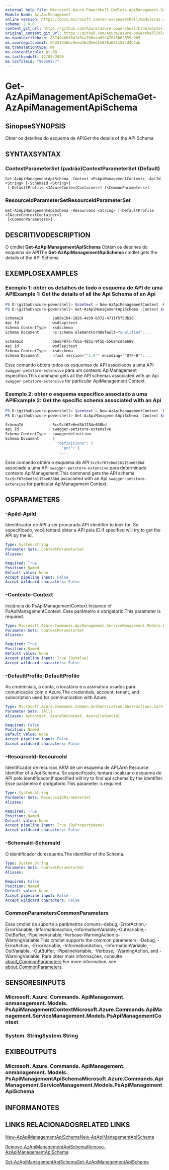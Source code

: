 ```yaml
---
external help file: Microsoft.Azure.PowerShell.Cmdlets.ApiManagement.ServiceManagement.dll-Help.xml
Module Name: Az.ApiManagement
online version: https://docs.microsoft.com/en-us/powershell/module/az.apimanagement/get-azapimanagementapischema
schema: 2.0.0
content_git_url: https://github.com/Azure/azure-powershell/blob/master/src/ApiManagement/ApiManagement/help/Get-AzApiManagementApiSchema.md
original_content_git_url: https://github.com/Azure/azure-powershell/blob/master/src/ApiManagement/ApiManagement/help/Get-AzApiManagementApiSchema.md
ms.openlocfilehash: 837494b8f042d3ea788eda69d47845b02859c805
ms.sourcegitcommit: 04221336bc9eed46c05ed1e828a6811534d4b4ab
ms.translationtype: MT
ms.contentlocale: pt-BR
ms.lasthandoff: 12/08/2020
ms.locfileid: "98259177"
---
```

# <span data-ttu-id="251df-101">Get-AzApiManagementApiSchema</span><span class="sxs-lookup"><span data-stu-id="251df-101">Get-AzApiManagementApiSchema</span></span>

## <span data-ttu-id="251df-102">Sinopse</span><span class="sxs-lookup"><span data-stu-id="251df-102">SYNOPSIS</span></span>
<span data-ttu-id="251df-103">Obter os detalhes do esquema de API</span><span class="sxs-lookup"><span data-stu-id="251df-103">Get the details of the API Schema</span></span>

## <span data-ttu-id="251df-104">SYNTAX</span><span class="sxs-lookup"><span data-stu-id="251df-104">SYNTAX</span></span>

### <span data-ttu-id="251df-105">ContextParameterSet (padrão)</span><span class="sxs-lookup"><span data-stu-id="251df-105">ContextParameterSet (Default)</span></span>
```
Get-AzApiManagementApiSchema -Context <PsApiManagementContext> -ApiId <String> [-SchemaId <String>]
 [-DefaultProfile <IAzureContextContainer>] [<CommonParameters>]
```

### <span data-ttu-id="251df-106">ResourceIdParameterSet</span><span class="sxs-lookup"><span data-stu-id="251df-106">ResourceIdParameterSet</span></span>
```
Get-AzApiManagementApiSchema -ResourceId <String> [-DefaultProfile <IAzureContextContainer>]
 [<CommonParameters>]
```

## <span data-ttu-id="251df-107">DESCRITIVO</span><span class="sxs-lookup"><span data-stu-id="251df-107">DESCRIPTION</span></span>
<span data-ttu-id="251df-108">O cmdlet **Get-AzApiManagementApiSchema** Obtém os detalhes do esquema de API</span><span class="sxs-lookup"><span data-stu-id="251df-108">The **Get-AzApiManagementApiSchema** cmdlet gets the details of the API Schema</span></span>

## <span data-ttu-id="251df-109">EXEMPLOS</span><span class="sxs-lookup"><span data-stu-id="251df-109">EXAMPLES</span></span>

### <span data-ttu-id="251df-110">Exemplo 1: obter os detalhes de todo o esquema de API de uma API</span><span class="sxs-lookup"><span data-stu-id="251df-110">Example 1: Get the details of all the Api Schema of an Api</span></span>
```powershell
PS D:\github\azure-powershell> $context = New-AzApiManagementContext -ResourceId /subscriptions/subid/resourceGroups/resourceGroupName/providers/Microsoft.ApiManagement/service/sdktestapim4163
PS D:\github\azure-powershell> Get-AzApiManagementApiSchema -Context $context -ApiId wsdlapitest

SchemaId           : 2a03e1b4-1826-4e59-b372-4711f575db28
Api Id             : wsdlapitest
Schema ContentType : xsdschema
Schema Document    : <s:schema elementFormDefault="qualified"....

SchemaId           : b6e5497d-f65a-4851-9f5b-b5684cdae688
Api Id             : wsdlapitest
Schema ContentType : xsdschema
Schema Document    : <?xml version=""1.0"" encoding=""UTF-8""....
```

<span data-ttu-id="251df-111">Esse comando obtém todos os esquemas de API associados a uma API `swagger-petstore-extensive` para um contexto ApiManagement específico.</span><span class="sxs-lookup"><span data-stu-id="251df-111">This command gets all the API schemas associated with an Api `swagger-petstore-extensive` for particular ApiManagement Context.</span></span>

### <span data-ttu-id="251df-112">Exemplo 2: obter o esquema específico associado a uma API</span><span class="sxs-lookup"><span data-stu-id="251df-112">Example 2: Get the specific schema associated with an Api</span></span>
```powershell
PS D:\github\azure-powershell> $context = New-AzApiManagementContext -ResourceId /subscriptions/subid/resourceGroups/resourceGroupName/providers/Microsoft.ApiManagement/service/sdktestapim4163
PS D:\github\azure-powershell> Get-AzApiManagementApiSchema -Context $context -ApiId swagger-petstore-extensive -SchemaId 5cc9cf67e6ed3b1154e638bd

SchemaId           : 5cc9cf67e6ed3b1154e638bd
Api Id             : swagger-petstore-extensive
Schema ContentType : swaggerdefinition
Schema Document    : {
                       "definitions": {
                         "pet": {
                        ....
```

<span data-ttu-id="251df-113">Esse comando obtém o esquema de API `5cc9cf67e6ed3b1154e638bd` associado a uma API `swagger-petstore-extensive` para determinado contexto ApiManagement.</span><span class="sxs-lookup"><span data-stu-id="251df-113">This command gets the API schema `5cc9cf67e6ed3b1154e638bd` associated with an Api `swagger-petstore-extensive` for particular ApiManagement Context.</span></span>

## <span data-ttu-id="251df-114">OS</span><span class="sxs-lookup"><span data-stu-id="251df-114">PARAMETERS</span></span>

### <span data-ttu-id="251df-115">-ApiId</span><span class="sxs-lookup"><span data-stu-id="251df-115">-ApiId</span></span>
<span data-ttu-id="251df-116">Identificador de API a ser procurado.</span><span class="sxs-lookup"><span data-stu-id="251df-116">API identifier to look for.</span></span>
<span data-ttu-id="251df-117">Se especificado, você tentará obter a API pela ID.</span><span class="sxs-lookup"><span data-stu-id="251df-117">If specified will try to get the API by the Id.</span></span>

```yaml
Type: System.String
Parameter Sets: ContextParameterSet
Aliases:

Required: True
Position: Named
Default value: None
Accept pipeline input: False
Accept wildcard characters: False
```

### <span data-ttu-id="251df-118">-Contexto</span><span class="sxs-lookup"><span data-stu-id="251df-118">-Context</span></span>
<span data-ttu-id="251df-119">Instância do PsApiManagementContext.</span><span class="sxs-lookup"><span data-stu-id="251df-119">Instance of PsApiManagementContext.</span></span>
<span data-ttu-id="251df-120">Esse parâmetro é obrigatório.</span><span class="sxs-lookup"><span data-stu-id="251df-120">This parameter is required.</span></span>

```yaml
Type: Microsoft.Azure.Commands.ApiManagement.ServiceManagement.Models.PsApiManagementContext
Parameter Sets: ContextParameterSet
Aliases:

Required: True
Position: Named
Default value: None
Accept pipeline input: True (ByValue)
Accept wildcard characters: False
```

### <span data-ttu-id="251df-121">-DefaultProfile</span><span class="sxs-lookup"><span data-stu-id="251df-121">-DefaultProfile</span></span>
<span data-ttu-id="251df-122">As credenciais, a conta, o locatário e a assinatura usados para comunicação com o Azure.</span><span class="sxs-lookup"><span data-stu-id="251df-122">The credentials, account, tenant, and subscription used for communication with Azure.</span></span>

```yaml
Type: Microsoft.Azure.Commands.Common.Authentication.Abstractions.Core.IAzureContextContainer
Parameter Sets: (All)
Aliases: AzContext, AzureRmContext, AzureCredential

Required: False
Position: Named
Default value: None
Accept pipeline input: False
Accept wildcard characters: False
```

### <span data-ttu-id="251df-123">-ResourceId</span><span class="sxs-lookup"><span data-stu-id="251df-123">-ResourceId</span></span>
<span data-ttu-id="251df-124">Identificador de recursos ARM de um esquema de API.</span><span class="sxs-lookup"><span data-stu-id="251df-124">Arm Resource Identifier of a Api Schema.</span></span> <span data-ttu-id="251df-125">Se especificado, tentará localizar o esquema de API pelo identificador.</span><span class="sxs-lookup"><span data-stu-id="251df-125">If specified will try to find api schema by the identifier.</span></span> <span data-ttu-id="251df-126">Esse parâmetro é obrigatório.</span><span class="sxs-lookup"><span data-stu-id="251df-126">This parameter is required.</span></span>

```yaml
Type: System.String
Parameter Sets: ResourceIdParameterSet
Aliases:

Required: True
Position: Named
Default value: None
Accept pipeline input: True (ByPropertyName)
Accept wildcard characters: False
```

### <span data-ttu-id="251df-127">-SchemaId</span><span class="sxs-lookup"><span data-stu-id="251df-127">-SchemaId</span></span>
<span data-ttu-id="251df-128">O identificador do esquema.</span><span class="sxs-lookup"><span data-stu-id="251df-128">The identifier of the Schema.</span></span>

```yaml
Type: System.String
Parameter Sets: ContextParameterSet
Aliases:

Required: False
Position: Named
Default value: None
Accept pipeline input: False
Accept wildcard characters: False
```

### <span data-ttu-id="251df-129">CommonParameters</span><span class="sxs-lookup"><span data-stu-id="251df-129">CommonParameters</span></span>
<span data-ttu-id="251df-130">Esse cmdlet dá suporte a parâmetros comuns:-debug,-ErrorAction,-ErrorVariable,-Informationaction,-InformationVariable,-OutVariable,-OutBuffer,-PipelineVariable,-Verbose-WarningAction e-WarningVariable.</span><span class="sxs-lookup"><span data-stu-id="251df-130">This cmdlet supports the common parameters: -Debug, -ErrorAction, -ErrorVariable, -InformationAction, -InformationVariable, -OutVariable, -OutBuffer, -PipelineVariable, -Verbose, -WarningAction, and -WarningVariable.</span></span> <span data-ttu-id="251df-131">Para obter mais informações, consulte [about_CommonParameters](http://go.microsoft.com/fwlink/?LinkID=113216).</span><span class="sxs-lookup"><span data-stu-id="251df-131">For more information, see [about_CommonParameters](http://go.microsoft.com/fwlink/?LinkID=113216).</span></span>

## <span data-ttu-id="251df-132">SENSORES</span><span class="sxs-lookup"><span data-stu-id="251df-132">INPUTS</span></span>

### <span data-ttu-id="251df-133">Microsoft. Azure. Commands. ApiManagement. onmanagement. Models. PsApiManagementContext</span><span class="sxs-lookup"><span data-stu-id="251df-133">Microsoft.Azure.Commands.ApiManagement.ServiceManagement.Models.PsApiManagementContext</span></span>

### <span data-ttu-id="251df-134">System. String</span><span class="sxs-lookup"><span data-stu-id="251df-134">System.String</span></span>

## <span data-ttu-id="251df-135">EXIBE</span><span class="sxs-lookup"><span data-stu-id="251df-135">OUTPUTS</span></span>

### <span data-ttu-id="251df-136">Microsoft. Azure. Commands. ApiManagement. onmanagement. Models. PsApiManagementApiSchema</span><span class="sxs-lookup"><span data-stu-id="251df-136">Microsoft.Azure.Commands.ApiManagement.ServiceManagement.Models.PsApiManagementApiSchema</span></span>

## <span data-ttu-id="251df-137">INFORMA</span><span class="sxs-lookup"><span data-stu-id="251df-137">NOTES</span></span>

## <span data-ttu-id="251df-138">LINKS RELACIONADOS</span><span class="sxs-lookup"><span data-stu-id="251df-138">RELATED LINKS</span></span>

[<span data-ttu-id="251df-139">New-AzApiManagementApiSchema</span><span class="sxs-lookup"><span data-stu-id="251df-139">New-AzApiManagementApiSchema</span></span>](./New-AzApiManagementApiSchema.md)

[<span data-ttu-id="251df-140">Remove-AzApiManagementApiSchema</span><span class="sxs-lookup"><span data-stu-id="251df-140">Remove-AzApiManagementApiSchema</span></span>](./Remove-AzApiManagementApiSchema.md)

[<span data-ttu-id="251df-141">Set-AzApiManagementApiSchema</span><span class="sxs-lookup"><span data-stu-id="251df-141">Set-AzApiManagementApiSchema</span></span>](./Set-AzApiManagementApiSchema.md)